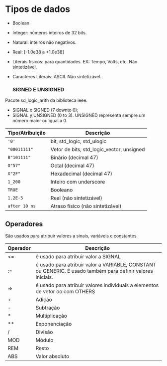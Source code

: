 # Tipos de dados
* Boolean
* Integer: números inteiros de 32 bits.
* Natural: inteiros não negativos.
* Real: [-1.0e38 a +1.0e38]
* Literais físicos: para quantidades. EX: Tempo, Volts, etc. Não sintetizável.
* Caracteres Literais: ASCII. Não sintetizável.

  ### SIGNED E UNSIGNED
Pacote sd_logic_arith da biblioteca ieee. 
* SIGNAL x SIGNED (7 downto 0);
* SIGNAL y UNSIGNED (0 to 3). UNSIGNED representa sempre um número maior ou igual a 0.

| Tipo/Atribuição      | Descrição                                 |
|----------------------|-------------------------------------------|
| `'0'`                | bit, std_logic, std_ulogic                |
| `"00011111"`         | Vetor de bits, std_logic_vector, unsigned |
| `B"101111"`          | Binário (decimal 47)                      |
| `O"57"`              | Octal (decimal 47)                        |
| `X"2F"`              | Hexadecimal (decimal 47)                  |
| `1_200`              | Inteiro com underscore                    |
| `TRUE`               | Booleano                                  |
| `1.2E-5`             | Real (não sintetizável)                   |
| `after 10 ns`        | Atraso físico (não sintetizável)          |

## Operadores
São usados para atribuir valores a sinais, variáveis e constantes.




| Operador      | Descrição                                 |
|----------------------|-------------------------------------------|
| <=               | é usado para atribuir valor a SIGNAL               |
| :=        | é usado para atribuir valor a VARIABLE, CONSTANT ou GENERIC. É usado também para definir valores iniciais. |
| =>         | é usado para atribuir valores individuais a elementos de vetor oo com OTHERS                     |
| +             | Adição                        |
| -              | Subtração                 |
| *             | Multiplicação                    |
| **             | Exponenciação                 |
| /               | Divisão                                 |
| MOD             | Módulo                   |
| REM        | Resto          |
| ABS        | Valor absoluto          |

